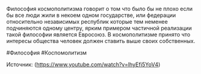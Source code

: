 Философия космополитизма говорит о том что было бы не плохо если бы все люди жили в некоем одном государстве, или федерации относительно независимых республик которые тем неменее подчиняются одному центру, ярким примером частичной реализации такой философии является Евросоюз. В космополитизме принято что интересы общества человек должен ставить выше своих собственных.


#Философия #Коспомолитизм

Источник: (https://www.youtube.com/watch?v=lhyEfi5YoV4)